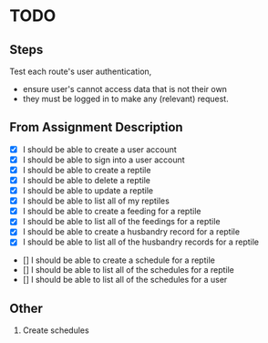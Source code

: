 # TODO

## Steps
Test each route's user authentication, 
- ensure user's cannot access data that is not their own 
- they must be logged in to make any (relevant) request.

## From Assignment Description

- [x] I should be able to create a user account
- [x] I should be able to sign into a user account
- [x] I should be able to create a reptile
- [x] I should be able to delete a reptile
- [x] I should be able to update a reptile
- [x] I should be able to list all of my reptiles
- [x] I should be able to create a feeding for a reptile
- [x] I should be able to list all of the feedings for a reptile
- [x] I should be able to create a husbandry record for a reptile
- [x] I should be able to list all of the husbandry records for a reptile
- [] I should be able to create a schedule for a reptile
- [] I should be able to list all of the schedules for a reptile
- [] I should be able to list all of the schedules for a user


## Other

1. Create schedules